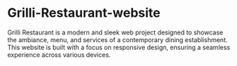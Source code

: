 # Grilli-Restaurant-website
Grilli Restaurant is a modern and sleek web project designed to showcase the ambiance, menu, and services of a contemporary dining establishment. This website is built with a focus on responsive design, ensuring a seamless experience across various devices.
